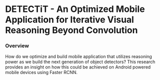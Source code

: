 # DETECTiT - An Optimized Mobile Application for Iterative Visual Reasoning Beyond Convolution
### Overview

How do we optimize and build mobile application that utilizes reasoning power as we build the next generation of object detectors? 
This research provides an insight on how this could be achieved on Android powered mobile devices using Faster RCNN.